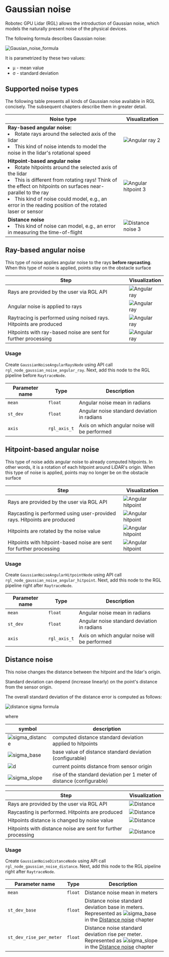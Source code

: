 # Gaussian noise

Robotec GPU Lidar (RGL) allows the introduction of Gaussian noise, which models the naturally present noise of the physical devices.

The following formula describes Gaussian noise:

![Gausian_noise_formula](image/gaussian_noise.gif)

It is parametrized by these two values:
- μ - mean value
- σ - standard deviation

## Supported noise types
    
The following table presents all kinds of Gaussian noise available in RGL concisely.
The subsequent chapters describe them in greater detail.

| Noise type | Visualization |
|------------|---------------|
| **Ray-based angular noise:** <li> Rotate rays around the selected axis of the lidar <br> <li> This kind of noise intends to model the noise in the lidar's rotational speed |![Angular ray 2](image/Angular_ray_2.png)  |
| **Hitpoint-based angular noise** <br> <li> Rotate hitpoints around the selected axis of the lidar <br> <li> This is different from rotating rays! Think of the effect on hitpoints on surfaces near-parallel to the ray <br> <li> This kind of noise could model, e.g., an error in the reading position of the rotated laser or sensor | ![Angular hitpoint 3](image/Angular_hitpoint_3.png) |
| **Distance noise** <br> <li> This kind of noise can model, e.g., an error in measuring the time-of-flight | ![Distance noise 3](image/Distance_3.png) |

## Ray-based angular noise

This type of noise applies angular noise to the rays **before raycasting**.
When this type of noise is applied, points stay on the obstacle surface

| Step | Visualization |
|--------------------------|---------------------------------------------|
|Rays are provided by the user via RGL API| ![Angular ray](image/Angular_ray_1.png)|
|Angular noise is applied to rays | ![Angular ray](image/Angular_ray_2.png)|
|Raytracing is performed using noised rays. Hitpoints are produced | ![Angular ray](image/Angular_ray_3.png)|
|Hitpoints with ray-based noise are sent for further processing| ![Angular ray](image/Angular_ray_4.png)|

### Usage

Create `GaussianNoiseAngularRaysNode` using API call `rgl_node_gaussian_noise_angular_ray`. Next, add this node to the RGL pipeline before `RaytraceNode`.

| Parameter name | Type | Description |
|----------------|------|-------------|
| `mean` | `float` | Angular noise mean in radians |
| `st_dev` | `float` | Angular noise standard deviation in radians |
| `axis` | `rgl_axis_t` | Axis on which angular noise will be performed |

## Hitpoint-based angular noise

This type of noise adds angular noise to already computed hitpoints.
In other words, it is a rotation of each hitpoint around LiDAR's origin.
When this type of noise is applied, points may no longer be on the obstacle surface

| Step | Visualization |
|--------------------------|---------------------------------------------|
|Rays are provided by the user via RGL API| ![Angular hitpoint](image/Angular_hitpoint_1.png)|
|Raycasting is performed using user-provided rays. Hitpoints are produced | ![Angular hitpoint](image/Angular_hitpoint_2.png)|
|Hitpoints are rotated by the noise value| ![Angular hitpoint](image/Angular_hitpoint_3.png)|
|Hitpoints with hitpoint-based noise are sent for further processing| ![Angular hitpoint](image/Angular_hitpoint_4.png)|

### Usage

Create `GaussianNoiseAngularHitpointNode` using API call `rgl_node_gaussian_noise_angular_hitpoint`. Next, add this node to the RGL pipeline right after `RaytraceNode`.

| Parameter name | Type | Description |
|----------------|------|-------------|
| `mean` | `float` | Angular noise mean in radians |
| `st_dev` | `float` | Angular noise standard deviation in radians |
| `axis` | `rgl_axis_t` | Axis on which angular noise will be performed |

## Distance noise

This noise changes the distance between the hitpoint and the lidar's origin.

Standard deviation can depend (increase linearly) on the point's distance from the sensor origin.

The overall standard deviation of the distance error is computed as follows:

![distance sigma formula](image/distance_stdev.gif)

where

|symbol| description|
|------|------------|
|![sigma_distance](image/distance_noise_sigma_distance.gif)| computed distance standard deviation applied to hitpoints |
|![sigma_base](image/distance_noise_sigma_base.gif)| base value of distance standard deviation (configurable) |
|![d](image/distance_noise_d.gif)| current points distance from sensor origin |
|![sigma_slope](image/distance_noise_sigma_slope.gif)| rise of the standard deviation per 1 meter of distance (configurable) |

| Step | Visualization |
|--------------------------|---------------------------------------------|
|Rays are provided by the user via RGL API| ![Distance](image/Distance_1.png)|
|Raycasting is performed. Hitpoints are produced | ![Distance](image/Distance_2.png)|
|Hitpoints distance is changed by noise value| ![Distance](image/Distance_3.png)|
|Hitpoints with distance noise are sent for further processing| ![Distance](image/Distance_4.png)|

### Usage

Create `GaussianNoiseDistanceNode` using API call `rgl_node_gaussian_noise_distance`. Next, add this node to the RGL pipeline right after `RaytraceNode`.

| Parameter name | Type | Description |
|----------------|------|-------------|
| `mean` | `float` | Distance noise mean in meters |
| `st_dev_base` | `float` | Distance noise standard deviation base in meters. Represented as ![sigma_base](image/distance_noise_sigma_base.gif) in the [Distance noise](#distance-noise) chapter |
| `st_dev_rise_per_meter` | `float` | Distance noise standard deviation rise per meter. Represented as ![sigma_slope](image/distance_noise_sigma_slope.gif) in the [Distance noise](#distance-noise) chapter |
